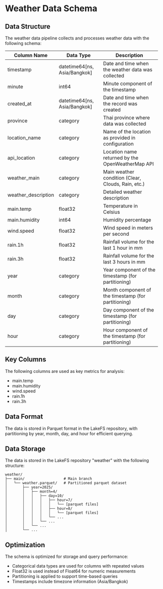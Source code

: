 # Weather Data Schema

## Data Structure

The weather data pipeline collects and processes weather data with the following schema:

| Column Name         | Data Type                     | Description                                           |
|---------------------|-------------------------------|-------------------------------------------------------|
| timestamp           | datetime64[ns, Asia/Bangkok]  | Date and time when the weather data was collected     |
| minute              | int64                         | Minute component of the timestamp                     |
| created_at          | datetime64[ns, Asia/Bangkok]  | Date and time when the record was created             |
| province            | category                      | Thai province where data was collected                |
| location_name       | category                      | Name of the location as provided in configuration     |
| api_location        | category                      | Location name returned by the OpenWeatherMap API      |
| weather_main        | category                      | Main weather condition (Clear, Clouds, Rain, etc.)    |
| weather_description | category                      | Detailed weather description                          |
| main.temp           | float32                       | Temperature in Celsius                                |
| main.humidity       | int64                         | Humidity percentage                                   |
| wind.speed          | float32                       | Wind speed in meters per second                       |
| rain.1h             | float32                       | Rainfall volume for the last 1 hour in mm             |
| rain.3h             | float32                       | Rainfall volume for the last 3 hours in mm            |
| year                | category                      | Year component of the timestamp (for partitioning)    |
| month               | category                      | Month component of the timestamp (for partitioning)   |
| day                 | category                      | Day component of the timestamp (for partitioning)     |
| hour                | category                      | Hour component of the timestamp (for partitioning)    |

## Key Columns

The following columns are used as key metrics for analysis:
- main.temp
- main.humidity
- wind.speed
- rain.1h
- rain.3h

## Data Format

The data is stored in Parquet format in the LakeFS repository, with partitioning by year, month, day, and hour for efficient querying.

## Data Storage

The data is stored in the LakeFS repository "weather" with the following structure:

```
weather/
├── main/                  # Main branch
│   └── weather.parquet/   # Partitioned parquet dataset
│       ├── year=2025/
│       │   ├── month=4/
│       │   │   ├── day=10/
│       │   │   │   ├── hour=7/
│       │   │   │   │   └── [parquet files]
│       │   │   │   ├── hour=8/
│       │   │   │   │   └── [parquet files]
│       │   │   │   └── ...
│       │   │   └── ...
│       │   └── ...
│       └── ...
```

## Optimization

The schema is optimized for storage and query performance:
- Categorical data types are used for columns with repeated values
- Float32 is used instead of Float64 for numeric measurements
- Partitioning is applied to support time-based queries
- Timestamps include timezone information (Asia/Bangkok)
